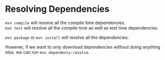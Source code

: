 # Resolving Dependencies

`mvn compile` will resolve all the compile time dependencies.<br/>
`mvn test` will resolve all the compile time as well as test time dependencies.

`mvn package` or `mvn install` will resolve all the dependencies.

However, if we want to only download dependencies without doing anything else, we can run `mvn dependency:resolve`.
